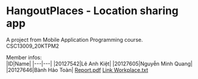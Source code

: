 ﻿# HangoutPlaces - Location sharing app  
A project from Mobile Application Programming course.  
CSC13009_20KTPM2  

Member infos:  
|ID|Name|
|---|---|
|20127542|Lê Anh Kiệt|
|20127605|Nguyễn Minh Quang|
|20127646|Bành Hảo Toàn|
[Report.pdf](https://github.com/MiwaUS7605/HangoutPlaces/files/11291513/Report.pdf)
[Link Workplace.txt](https://github.com/MiwaUS7605/HangoutPlaces/files/11291514/Link.Workplace.txt)
